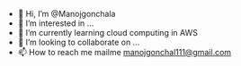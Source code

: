 - 👋 Hi, I’m @Manojgonchala
- 👀 I’m interested in ...
- 🌱 I’m currently learning cloud computing in AWS
- 💞️ I’m looking to collaborate on ...
- 📫 How to reach me mailme manojgonchal111@gmail.com

<!---
Manojgonchala/Manojgonchala is a ✨ special ✨ repository because its `README.md` (this file) appears on your GitHub profile.
You can click the Preview link to take a look at your changes.
--->
